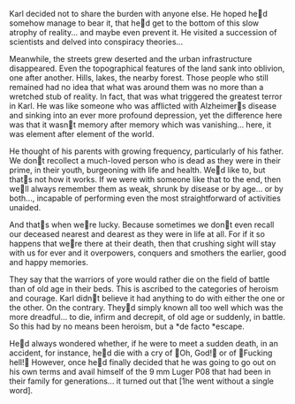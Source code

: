 Karl decided not to share the burden with anyone else. He hoped hed somehow manage to bear it, that hed get to the bottom of this slow atrophy of reality... and maybe even prevent it. He visited a succession of scientists and delved into conspiracy theories...

Meanwhile, the streets grew deserted and the urban infrastructure disappeared. Even the topographical features of the land sank into oblivion, one after another. Hills, lakes, the nearby forest. Those people who still remained had no idea that what was around them was no more than a wretched stub of reality. In fact, that was what triggered the greatest terror in Karl. He was like someone who was afflicted with Alzheimers disease and sinking into an ever more profound depression, yet the difference here was that it wasnt memory after memory which was vanishing... here, it was element after element of the world.

He thought of his parents with growing frequency, particularly of his father. We dont recollect a much-loved person who is dead as they were in their prime, in their youth, burgeoning with life and health. Wed like to, but thats not how it works. If we were with someone like that to the end, then well always remember them as weak, shrunk by disease or by age... or by both..., incapable of performing even the most straightforward of activities unaided.

And thats when were lucky. Because sometimes we dont even recall our deceased nearest and dearest as they were in life at all. For if it so happens that were there at their death, then that crushing sight will stay with us for ever and it overpowers, conquers and smothers the earlier, good and happy memories.

They say that the warriors of yore would rather die on the field of battle than of old age in their beds. This is ascribed to the categories of heroism and courage. Karl didnt believe it had anything to do with either the one or the other. On the contrary. Theyd simply known all too well which was the more dreadful... to die, infirm and decrepit, of old age or suddenly, in battle. So this had by no means been heroism, but a *de facto *escape.

Hed always wondered whether, if he were to meet a sudden death, in an accident, for instance, hed die with a cry of Oh, God! or of Fucking hell! However, once hed finally decided that he was going to go out on his own terms and avail himself of the 9 mm Luger P08 that had been in their family for generations... it turned out that [1he went without a single word].
